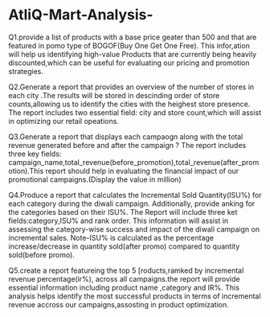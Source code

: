 # AtliQ-Mart-Analysis-

Q1.provide a list of  products  with a base price  geater than 500 and that are featured in pomo type of BOGOF(Buy One Get One Free). This infor,ation will help us identifying high-value Products that are currently being heavily discounted,which can be useful for evaluating our pricing and promotion strategies.

Q2.Generate  a report that provides  an overview of the number of stores in each city .The results  will be stored  in descinding order of store counts,allowing us to identify the cities with the heighest store presence. The report includes  two essential field: city and store count,which will assist in optimizing our retail opeations.

Q3.Generate a report that displays  each campaogn along with the total revenue generated before and after the campaign ? The report includes three key fields: campaign_name,total_revenue(before_promotion),total_revenue(after_promotion).This report should help in evaluating the financial  impact of our promotional campaigns.(Display the value in million)

Q4.Produce a report that calculates  the Incremental Sold Quantity(ISU%) for each category during the diwali campaign. Additionally, provide anking for the categories based on their ISU%. The Report will include three ket fields:category,ISU% and rank order. This information will assist in assessing the category-wise success and impact of the diwali campaign on incremental  sales.
Note-ISU% is calculated as the  percentage  increase/decrease in quantity sold(after promo) compared  to quantity sold(before promo).

Q5.create a report featureing the top 5 [roducts,ramked by incremental revenue percentage(ir%), across all campaigns.the report will provide essential  information  including  product name ,category and IR%. This analysis helps identify the most successful products in terms of incremental revenue accross our campaigns,assosting in product optimization.
